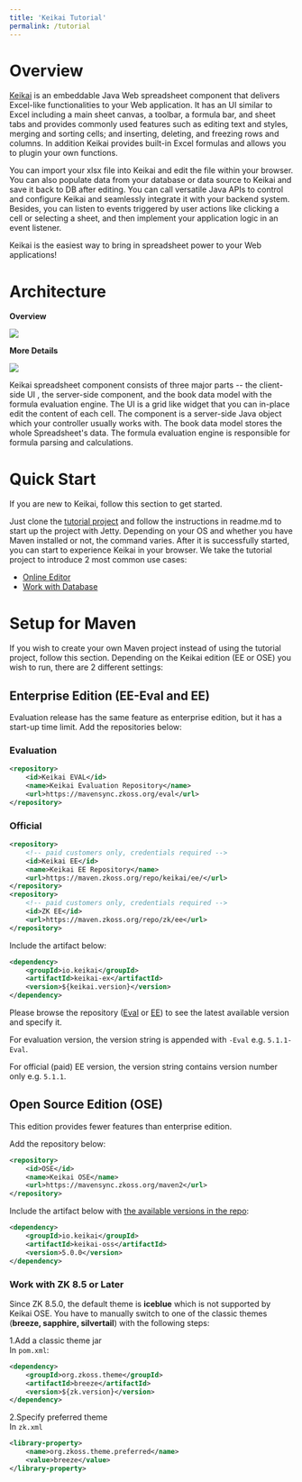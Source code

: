 ```yaml
---
title: 'Keikai Tutorial'
permalink: /tutorial
---
```


# Overview
 [Keikai](https://keikai.io/) is an embeddable Java Web spreadsheet component that delivers Excel-like functionalities to your Web application. It has an UI similar to Excel including a main sheet canvas, a toolbar, a formula bar, and sheet tabs and provides commonly used features such as editing text and styles, merging and sorting cells; and inserting, deleting, and freezing rows and columns. In addition Keikai provides built-in Excel formulas and allows you to plugin your own functions.

You can import your xlsx file into Keikai and edit the file within your browser. You can also populate data from your database or data source to Keikai and save it back to DB after editing. You can call versatile Java APIs to control and configure Keikai and seamlessly integrate it with your backend system. Besides, you can listen to events triggered by user actions like clicking a cell or selecting a sheet, and then implement your application logic in an event listener.

Keikai is the easiest way to bring in spreadsheet power to your Web applications!

# Architecture

**Overview** 

![]({{site.devref_image_folder}}/Essentials-app-architecture.png)

**More Details** 

![]({{site.devref_image_folder}}/Essentials-architecture.png)

Keikai spreadsheet component consists of three major parts -- the
client-side UI , the server-side component, and the book data model with
the formula evaluation engine. The UI is a grid like widget that you can
in-place edit the content of each cell. The component is a server-side
Java object which your controller usually works with. The book data model stores
the whole Spreadsheet's data. The formula evaluation engine is
responsible for formula parsing and calculations.


# Quick Start
If you are new to Keikai, follow this section to get started. 

Just clone the [tutorial project](https://github.com/keikai/keikai-tutorial) and follow the instructions in readme.md to start up the project with Jetty. Depending on your OS and whether you have Maven installed or not, the command varies. After it is successfully started, you can start to experience Keikai in your browser.
We take the tutorial project to introduce 2 most common use cases: 
* [Online Editor](https://doc.keikai.io/tutorial/editor)
* [Work with Database](https://doc.keikai.io/tutorial/database)


# Setup for Maven
If you wish to create your own Maven project instead of using the tutorial project, follow this section. Depending on the Keikai edition (EE or OSE) you wish to run, there are 2 different settings:


## Enterprise Edition (EE-Eval and EE)
Evaluation release has the same feature as enterprise edition, but it has a start-up time limit.
Add the repositories below:

### Evaluation
```xml
<repository>
    <id>Keikai EVAL</id>
    <name>Keikai Evaluation Repository</name>
    <url>https://mavensync.zkoss.org/eval</url>
</repository>
```

### Official
```xml
<repository>
    <!-- paid customers only, credentials required -->
    <id>Keikai EE</id>
    <name>Keikai EE Repository</name>
    <url>https://maven.zkoss.org/repo/keikai/ee/</url>
</repository>
<repository>
    <!-- paid customers only, credentials required -->
    <id>ZK EE</id>
    <url>https://maven.zkoss.org/repo/zk/ee</url>
</repository>
```

Include the artifact below:
```xml
<dependency>
    <groupId>io.keikai</groupId>
    <artifactId>keikai-ex</artifactId>
    <version>${keikai.version}</version>
</dependency>
```
Please browse the repository ([Eval](https://mavensync.zkoss.org/eval/io/keikai/keikai-ex/) or [EE](https://maven.zkoss.org/repo/keikai/ee/io/keikai/keikai-ex/)) to see the latest available version and specify it. 

For evaluation version, the version string is appended with `-Eval` e.g. `5.1.1-Eval`.

For official (paid) EE version, the version string contains version number only e.g. `5.1.1`.


## Open Source Edition (OSE)
This edition provides fewer features than enterprise edition.

Add the repository below:
```xml
<repository>
    <id>OSE</id>
    <name>Keikai OSE</name>
    <url>https://mavensync.zkoss.org/maven2</url>
</repository>
```

Include the artifact below with [the available versions in the repo](https://mavensync.zkoss.org/maven2/io/keikai/keikai-oss/):

```xml
<dependency>
    <groupId>io.keikai</groupId>
    <artifactId>keikai-oss</artifactId>
    <version>5.0.0</version>
</dependency>
```

### Work with ZK 8.5 or Later
Since ZK 8.5.0, the default theme is **iceblue** which is not supported by Keikai OSE. You have to manually switch to one of the classic themes (**breeze, sapphire, silvertail**) with the following steps:

1.Add a classic theme jar <br/>
In `pom.xml`:

```xml
<dependency>
    <groupId>org.zkoss.theme</groupId>
    <artifactId>breeze</artifactId>
    <version>${zk.version}</version>
</dependency>
```

2.Specify preferred theme<br/>
In `zk.xml`

```xml
<library-property>
    <name>org.zkoss.theme.preferred</name>
    <value>breeze</value>
</library-property>
```